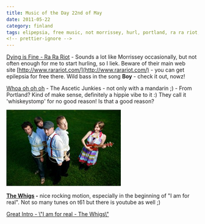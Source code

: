 ```yaml
---
title: Music of the Day 22nd of May
date: 2011-05-22
category: finland
tags: elipepsia, free music, not morrissey, hurl, portland, ra ra riot, the ascetic junkies, the whigs, thesixtyone
<!-- prettier-ignore -->
---
```


[Dying is Fine - Ra Ra Riot](http://rarariot.tumblr.com/post/5334715256/hey-uk-europe-we-are-psyched-to-announce-that) -
Sounds a lot like Morrissey occasionally, but not often enough for me to start
hurling, so I liek. Beware of their main web
site [http://www.rarariot.com/](http://www.rarariot.com/) - you can get
epilepsia for free there. Wild bass in the song **Boy** - check it out, nowz!

[Whoa oh oh oh](http://www.thesixtyone.com/#/s/lYmaLJnYDkF/album/ "on t61") -
The Ascetic Junkies - not only with a mandarin ;) - From Portland? Kind of make
sense, definitely a hippie vibe to it :) They call it 'whiskeystomp' for no good
reason! Is that a good reason?

[![Ascetic Junkies](images/whiskeystomp2.jpg "whiskeystomp2")](images/whiskeystomp2.jpg)

**[The Whigs](http://www.thewhigs.com/news ".com") -** nice rocking motion,
especially in the beginning of "I am for real". Not so many tunes on t61 but
there is youtube as well ;)

[Great Intro - \\"I am for real - The Whigs\\"](http://www.youtube.com/watch?v=cbA3ZZAASQQ&feature=BFa&list=AVGxdCwVVULXcYmKVeLWnX6Q1I2OqJdOqr&index=2)
